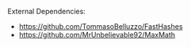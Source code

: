 External Dependencies:
- https://github.com/TommasoBelluzzo/FastHashes
- https://github.com/MrUnbelievable92/MaxMath
